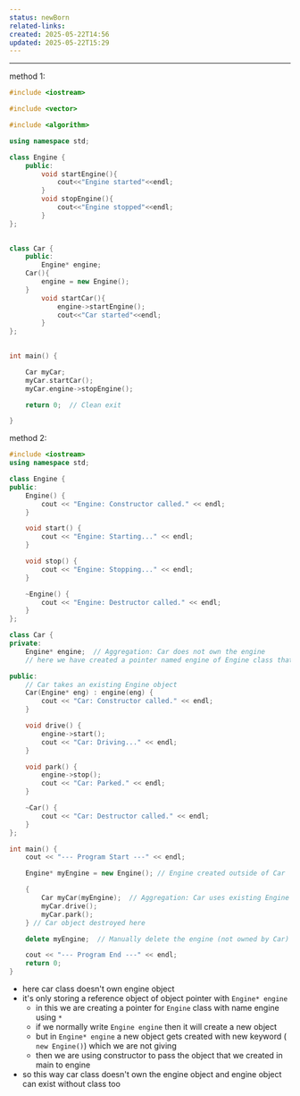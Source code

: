 ```yaml
---
status: newBorn
related-links: 
created: 2025-05-22T14:56
updated: 2025-05-22T15:29
---
```

---
method 1:
```cpp
#include <iostream>

#include <vector>

#include <algorithm>

using namespace std;

class Engine {
    public:
        void startEngine(){
            cout<<"Engine started"<<endl;
        }
        void stopEngine(){
            cout<<"Engine stopped"<<endl;
        }
};
  

class Car {
    public:
        Engine* engine;
    Car(){
        engine = new Engine();
    }
        void startCar(){
            engine->startEngine();
            cout<<"Car started"<<endl;
        }
};
  

int main() {

    Car myCar;
    myCar.startCar();
    myCar.engine->stopEngine();

    return 0;  // Clean exit

}
```

method 2:
```cpp
#include <iostream>
using namespace std;

class Engine {
public:
    Engine() {
        cout << "Engine: Constructor called." << endl;
    }

    void start() {
        cout << "Engine: Starting..." << endl;
    }

    void stop() {
        cout << "Engine: Stopping..." << endl;
    }

    ~Engine() {
        cout << "Engine: Destructor called." << endl;
    }
};

class Car {
private:
    Engine* engine;  // Aggregation: Car does not own the engine
    // here we have created a pointer named engine of Engine class that doesn't store anything

public:
    // Car takes an existing Engine object
    Car(Engine* eng) : engine(eng) {
        cout << "Car: Constructor called." << endl;
    }

    void drive() {
        engine->start();
        cout << "Car: Driving..." << endl;
    }

    void park() {
        engine->stop();
        cout << "Car: Parked." << endl;
    }

    ~Car() {
        cout << "Car: Destructor called." << endl;
    }
};

int main() {
    cout << "--- Program Start ---" << endl;

    Engine* myEngine = new Engine(); // Engine created outside of Car

    {
        Car myCar(myEngine);  // Aggregation: Car uses existing Engine
        myCar.drive();
        myCar.park();
    } // Car object destroyed here

    delete myEngine;  // Manually delete the engine (not owned by Car)

    cout << "--- Program End ---" << endl;
    return 0;
}
```

- here car class doesn't own engine object
- it's only storing a reference object of object pointer with `Engine* engine`
	- in this we are creating a pointer for `Engine` class with name engine using `*`
	- if we normally write `Engine engine` then it will create a new object
	- but in `Engine* engine` a new object gets created with new keyword ( `new Engine()`) which we are not giving
	- then we are using constructor to pass the object that we created in main to engine
- so this way car class doesn't own the engine object and engine object can exist without class too